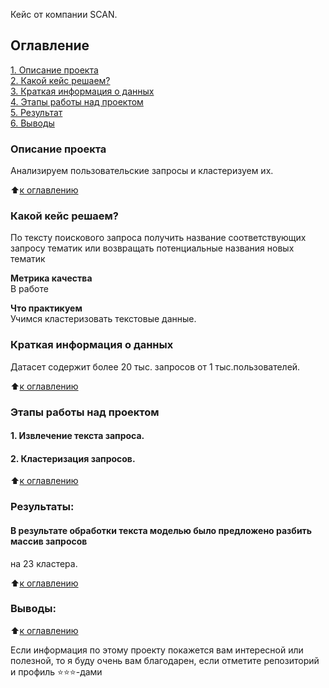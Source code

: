 Кейс от компании SCAN.

## Оглавление  
[1. Описание проекта](.README.md#Описание-проекта)  
[2. Какой кейс решаем?](.README.md#Какой-кейс-решаем)  
[3. Краткая информация о данных](.README.md#Краткая-информация-о-данных)  
[4. Этапы работы над проектом](.README.md#Этапы-работы-над-проектом)  
[5. Результат](.README.md#Результат)    
[6. Выводы](.README.md#Выводы) 

### Описание проекта    
Анализируем пользовательские запросы и кластеризуем их.

:arrow_up:[к оглавлению](_)


### Какой кейс решаем?    
По тексту поискового запроса получить название соответствующих запросу
тематик или возвращать потенциальные названия новых тематик

**Метрика качества**     
В работе

**Что практикуем**     
Учимся кластеризовать текстовые данные.


### Краткая информация о данных
Датасет содержит более 20 тыс. запросов от 1 тыс.пользователей.
  
:arrow_up:[к оглавлению](.README.md#Оглавление)


### Этапы работы над проектом  
#### 1. Извлечение текста запроса.
#### 2. Кластеризация запросов.

:arrow_up:[к оглавлению](.README.md#Оглавление)


### Результаты:  
#### В результате обработки текста моделью было предложено разбить массив запросов 
на 23 кластера.

:arrow_up:[к оглавлению](.README.md#Оглавление)


### Выводы:  




:arrow_up:[к оглавлению](.README.md#Оглавление)


Если информация по этому проекту покажется вам интересной или полезной, то я буду очень вам благодарен, если отметите репозиторий и профиль ⭐️⭐️⭐️-дами

